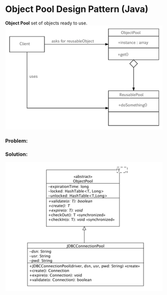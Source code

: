 # Object Pool Design Pattern (Java)
**Object Pool** set of objects ready to use.
![](https://github.com/shamy1st/design-pattern-object-pool/blob/main/uml.png)
### Problem:

### Solution:
![](https://github.com/shamy1st/design-pattern-object-pool/blob/main/uml-solution.png)
